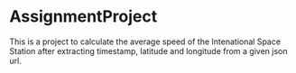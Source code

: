 # AssignmentProject
This is a project to calculate the average speed of the Intenational Space Station after extracting timestamp, latitude and longitude from a given json url.
